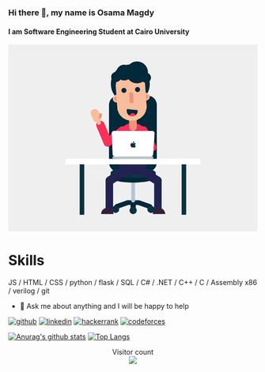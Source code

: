 ### Hi there 👋, my name is Osama Magdy
#### I am Software Engineering Student at Cairo University
![I am Software Engineering Student at Cairo University](https://github.com/osamamagdy/osamamagdy/blob/main/Welcome.gif)


# Skills
JS / HTML / CSS / python / flask / SQL / C# / .NET / C++ / C / Assembly x86 / verilog / git

- 💬 Ask me about anything and I will be happy to help 


[<img src='https://cdn.jsdelivr.net/npm/simple-icons@3.0.1/icons/github.svg' alt='github' height='40'>](https://github.com/osamamagdy)  [<img src='https://cdn.jsdelivr.net/npm/simple-icons@3.0.1/icons/linkedin.svg' alt='linkedin' height='40'>](https://www.linkedin.com/in/osama-m-8a0b0b137/)  [<img src='https://cdn.jsdelivr.net/npm/simple-icons@3.0.1/icons/hackerrank.svg' alt='hackerrank' height='40'>](https://www.hackerrank.com/osamamagdy174?hr_r=1)  [<img src='https://cdn.jsdelivr.net/npm/simple-icons@3.0.1/icons/codeforces.svg' alt='codeforces' height='40'>](https://codeforces.com/profile/Ossama_Magdy)  

[![Anurag's github stats](https://github-readme-stats.vercel.app/api?username=osamamagdy&count_private=true&show_icons=true&theme=radical)](https://github.com/anuraghazra/github-readme-stats)
[![Top Langs](https://github-readme-stats.vercel.app/api/top-langs/?username=osamamagdy&show_icons=true&theme=radical&layout=compact)](https://github.com/anuraghazra/github-readme-stats)


<p align="center"> 
  Visitor count<br>
  <img src="https://profile-counter.glitch.me/osamamagdy/count.svg" />
</p>
